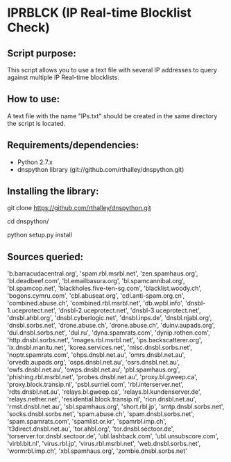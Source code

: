 # IPRBLCK (IP Real-time Blocklist Check)

Script purpose:
-----------------
This script allows you to use a text file with several IP addresses to query against multiple IP Real-time blocklists. 




How to use:
-----------------
A text file with the name "IPs.txt" should be created in the same directory the script is located. 




Requirements/dependencies:
--------------------------
- Python 2.7.x
- dnspython library (git://github.com/rthalley/dnspython.git)



Installing the library:
-----------------------
git clone https://github.com/rthalley/dnspython.git

cd dnspython/

python setup.py install 



Sources queried:
-----------------
'b.barracudacentral.org',
'spam.rbl.msrbl.net',
'zen.spamhaus.org',
'bl.deadbeef.com',
'bl.emailbasura.org',
'bl.spamcannibal.org',
'bl.spamcop.net',
'blackholes.five-ten-sg.com',
'blacklist.woody.ch',
'bogons.cymru.com',
'cbl.abuseat.org',
'cdl.anti-spam.org.cn',
'combined.abuse.ch',
'combined.rbl.msrbl.net',
'db.wpbl.info',
'dnsbl-1.uceprotect.net',
'dnsbl-2.uceprotect.net',
'dnsbl-3.uceprotect.net',
'dnsbl.ahbl.org',
'dnsbl.cyberlogic.net',
'dnsbl.inps.de',
'dnsbl.njabl.org',
'dnsbl.sorbs.net',
'drone.abuse.ch',
'drone.abuse.ch',
'duinv.aupads.org',
'dul.dnsbl.sorbs.net',
'dul.ru',
'dyna.spamrats.com',
'dynip.rothen.com',
'http.dnsbl.sorbs.net',
'images.rbl.msrbl.net',
'ips.backscatterer.org',
'ix.dnsbl.manitu.net',
'korea.services.net',
'misc.dnsbl.sorbs.net',
'noptr.spamrats.com',
'ohps.dnsbl.net.au',
'omrs.dnsbl.net.au',
'orvedb.aupads.org',
'osps.dnsbl.net.au',
'osrs.dnsbl.net.au',
'owfs.dnsbl.net.au',
'owps.dnsbl.net.au',
'pbl.spamhaus.org',
'phishing.rbl.msrbl.net',
'probes.dnsbl.net.au',
'proxy.bl.gweep.ca',
'proxy.block.transip.nl',
'psbl.surriel.com',
'rbl.interserver.net',
'rdts.dnsbl.net.au',
'relays.bl.gweep.ca',
'relays.bl.kundenserver.de',
'relays.nether.net',
'residential.block.transip.nl',
'ricn.dnsbl.net.au',
'rmst.dnsbl.net.au',
'sbl.spamhaus.org',
'short.rbl.jp',
'smtp.dnsbl.sorbs.net',
'socks.dnsbl.sorbs.net',
'spam.abuse.ch',
'spam.dnsbl.sorbs.net',
'spam.spamrats.com',
'spamlist.or.kr',
'spamrbl.imp.ch',
't3direct.dnsbl.net.au',
'tor.ahbl.org',
'tor.dnsbl.sectoor.de',
'torserver.tor.dnsbl.sectoor.de',
'ubl.lashback.com',
'ubl.unsubscore.com',
'virbl.bit.nl',
'virus.rbl.jp',
'virus.rbl.msrbl.net',
'web.dnsbl.sorbs.net',
'wormrbl.imp.ch',
'xbl.spamhaus.org',
'zombie.dnsbl.sorbs.net'
